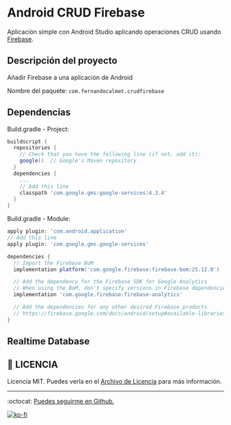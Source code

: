 # Android CRUD Firebase

Aplicación simple con Android Studio aplicando operaciones CRUD usando [Firebase](https://console.firebase.google.com/).

## Descripción del proyecto

Añadir Firebase a una aplicación de Android

Nombre del paquete: `com.fernandocalmet.crudfirebase`

## Dependencias

Build.gradle - Project: 

```gradle
buildscript {
  repositories {
    // Check that you have the following line (if not, add it):
    google()  // Google's Maven repository
  }
  dependencies {
    ...
    // Add this line
    classpath 'com.google.gms:google-services:4.3.4'
  }
}
```

Build.gradle - Module: 

```gradle
apply plugin: 'com.android.application'
// Add this line
apply plugin: 'com.google.gms.google-services'

dependencies {
  // Import the Firebase BoM
  implementation platform('com.google.firebase:firebase-bom:25.12.0')

  // Add the dependency for the Firebase SDK for Google Analytics
  // When using the BoM, don't specify versions in Firebase dependencies
  implementation 'com.google.firebase:firebase-analytics'

  // Add the dependencies for any other desired Firebase products
  // https://firebase.google.com/docs/android/setup#available-libraries
}
```

## Realtime Database

## :page_facing_up: LICENCIA

Licencia MIT. Puedes verla en el [Archivo de Licencia](https://github.com/FernandoCalmet/android-crud-firebase/blob/main/LICENSE) para más información.

---

:octocat: [Puedes seguirme en Github.](https://github.com/FernandoCalmet)

[![ko-fi](https://www.ko-fi.com/img/githubbutton_sm.svg)](https://ko-fi.com/T6T41JKMI)
